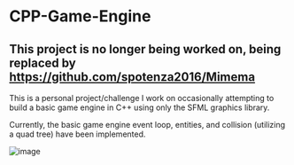 # CPP-Game-Engine

## This project is no longer being worked on, being replaced by https://github.com/spotenza2016/Mimema

This is a personal project/challenge I work on occasionally attempting to build a basic game engine in C++ using only the SFML graphics library.

Currently, the basic game engine event loop, entities, and collision (utilizing a quad tree) have been implemented.

![image](https://github.com/user-attachments/assets/22159d26-c822-4a88-912b-4453c620c8a7)
